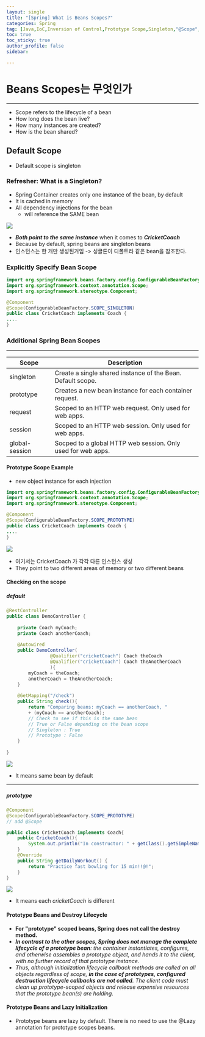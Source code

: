 ```yaml
---
layout: single
title: "[Spring] What is Beans Scopes?"
categories: Spring
tag: [Java,IoC,Inversion of Control,Prototype Scope,Singleton,"@Scope","Prototype Beans"]
toc: true
toc_sticky: true
author_profile: false
sidebar:

---
```

# Beans Scopes는 무엇인가
----
- Scope refers to the lifecycle of a bean
- How long does the bean live?
- How many instances are created?
- How is the bean shared?

## Default Scope
- Default scope is singleton

### Refresher: What is a Singleton?
- Spring Container creates only one instance of the bean, by default
- It is cached in memory
- All dependency injections for the bean
	- will reference the SAME bean

![](https://i.imgur.com/gaZxHqE.png)

- ***Both point to the same instance*** when it comes to ***CricketCoach***
- Because by default, spring beans are singleton beans
- 인스턴스는 한 개만 생성된거임 -> 싱글톤이 디폴트라 같은 bean을 참조한다.

### Explicitly Specify Bean Scope
```java
import org.springframework.beans.factory.config.ConfigurableBeanFactory;
import org.springframework.context.annotation.Scope;
import org.springframework.stereotype.Component;

@Component
@Scope(ConfigurableBeanFactory.SCOPE_SINGLETON)
public class CricketCoach implements Coach {
....
}
```

### Additional Spring Bean Scopes
---


| Scope          | Description                                                 |
| -------------- | ----------------------------------------------------------- |
| singleton      | Create a single shared instance of the Bean. Default scope. |
| prototype      |    Creates a new bean instance for each container request.                                                         |
| request        |           Scoped to an HTTP web request. Only used for web apps.                                                  |
| session        |            Scoped to an HTTP web session. Only used for web apps.                                                 |
| global-session |                     Socped to a global HTTP web session. Only used for web apps.                                       

#### Prototype Scope Example
- new object instance for each injection

```java
import org.springframework.beans.factory.config.ConfigurableBeanFactory;
import org.springframework.context.annotation.Scope;
import org.springframework.stereotype.Component;

@Component
@Scope(ConfigurableBeanFactory.SCOPE_PROTOTYPE)
public class CricketCoach implements Coach {
....
}
```

![](https://i.imgur.com/0w7eJCs.png)

- 여기서는 CricketCoach 가 각각 다른 인스턴스 생성
- They point to two different areas of memory or two different beans

#### Checking on the scope

##### default

```java
@RestController  
public class DemoController {  
  
    private Coach myCoach;  
	private Coach anotherCoach;  
  
    @Autowired  
    public DemoController(
			    @Qualifier("cricketCoach") Coach theCoach
			    @Qualifier("cricketCoach") Coach theAnotherCoach
			    ){  
        myCoach = theCoach; 
        anotherCoach = theAnotherCoach; 
    }  
  
    @GetMapping("/check")  
    public String check(){  
        return "Comparing beans: myCoach == anotherCoach, "
        + (myCoach == anotherCoach); 
        // Check to see if this is the same bean
        // True or False depending on the bean scope
        // Singleton : True
        // Prototype : False
    }  
  
}
```

![](https://i.imgur.com/NnjdeC7.png)
- It means same bean by default

---

##### prototype
```java
@Component  
@Scope(ConfigurableBeanFactory.SCOPE_PROTOTYPE)  
// add @Scope

public class CricketCoach implements Coach{  
    public CricketCoach(){  
        System.out.println("In constructor: " + getClass().getSimpleName() );  
    }  
    @Override  
    public String getDailyWorkout() {  
        return "Practice fast bowling for 15 min!!@!";  
    }  
}
```

![](https://i.imgur.com/VRyKBAh.png)
- It means each *cricketCoach* is different

#### Prototype Beans and Destroy Lifecycle
- **For "prototype" scoped beans, Spring does not call the destroy method.**
- **_In contrast to the other scopes, Spring does not manage the complete lifecycle of a prototype bean_**_: the container instantiates, configures, and otherwise assembles a prototype object, and hands it to the client, with no further record of that prototype instance._
- _Thus, although initialization lifecycle callback methods are called on all objects regardless of scope,_ **_in the case of prototypes, configured destruction lifecycle callbacks are not called_**_. The client code must clean up prototype-scoped objects and release expensive resources that the prototype bean(s) are holding._

#### Prototype Beans and Lazy Initialization
- Prototype beans are lazy by default. There is no need to use the @Lazy annotation for prototype scopes beans.
